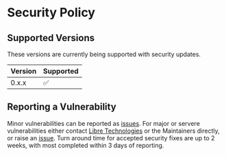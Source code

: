# Security Policy

## Supported Versions

These versions are currently being supported with security updates.

| Version | Supported          |
| ------- | ------------------ |
| 0.x.x   | :white_check_mark: |

## Reporting a Vulnerability

Minor vulnerabilities can be reported as [issues](https://github.com/Spruik/libre-common/issues). For major or servere vulnerabilities either contact [Libre Technologies](mailto:info@libremfg.com) or the Maintainers directly, or raise an [issue](https://github.com/Spruik/libre-common/issues). Turn around time for accepted security fixes are up to 2 weeks, with most completed within 3 days of reporting.
